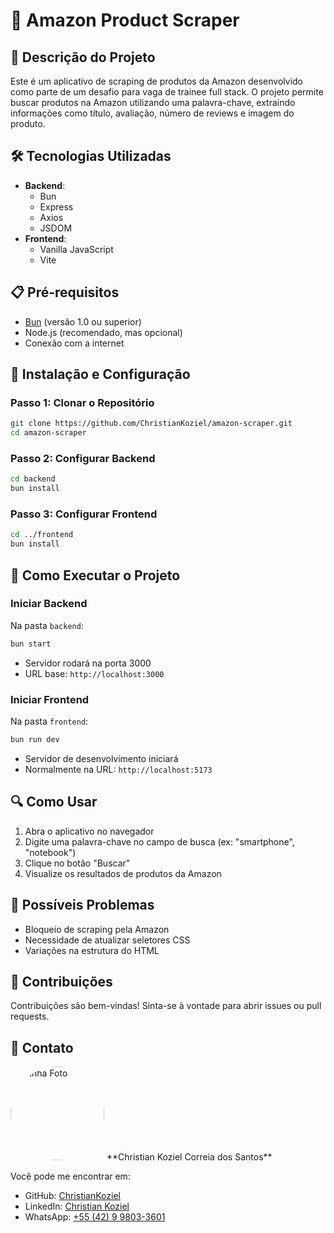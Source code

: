 # 🚀 Amazon Product Scraper

## 📝 Descrição do Projeto
Este é um aplicativo de scraping de produtos da Amazon desenvolvido como parte de um desafio para vaga de trainee full stack. O projeto permite buscar produtos na Amazon utilizando uma palavra-chave, extraindo informações como título, avaliação, número de reviews e imagem do produto.

## 🛠 Tecnologias Utilizadas
- **Backend**: 
  - Bun
  - Express
  - Axios
  - JSDOM
- **Frontend**: 
  - Vanilla JavaScript
  - Vite

## 📋 Pré-requisitos
- [Bun](https://bun.sh/) (versão 1.0 ou superior)
- Node.js (recomendado, mas opcional)
- Conexão com a internet

## 🔧 Instalação e Configuração

### Passo 1: Clonar o Repositório
```bash
git clone https://github.com/ChristianKoziel/amazon-scraper.git
cd amazon-scraper
```

### Passo 2: Configurar Backend
```bash
cd backend
bun install
```

### Passo 3: Configurar Frontend
```bash
cd ../frontend
bun install
```

## 🚀 Como Executar o Projeto

### Iniciar Backend
Na pasta `backend`:
```bash
bun start
```
- Servidor rodará na porta 3000
- URL base: `http://localhost:3000`

### Iniciar Frontend
Na pasta `frontend`:
```bash
bun run dev
```
- Servidor de desenvolvimento iniciará
- Normalmente na URL: `http://localhost:5173`

## 🔍 Como Usar
1. Abra o aplicativo no navegador
2. Digite uma palavra-chave no campo de busca (ex: "smartphone", "notebook")
3. Clique no botão "Buscar"
4. Visualize os resultados de produtos da Amazon

## 🐛 Possíveis Problemas
- Bloqueio de scraping pela Amazon
- Necessidade de atualizar seletores CSS
- Variações na estrutura do HTML

## 🤝 Contribuições
Contribuições são bem-vindas! Sinta-se à vontade para abrir issues ou pull requests.


## 📧 Contato
<img src="https://i.imgur.com/DvHsOqo.jpg" alt="Minha Foto" width="150" height="150" style="border-radius: 50%;">
**Christian Koziel Correia dos Santos**

Você pode me encontrar em:
- GitHub: [ChristianKoziel](https://github.com/ChristianKoziel)
- LinkedIn: [Christian Koziel](https://www.linkedin.com/in/christiankoziel/)
- WhatsApp: [+55 (42) 9 9803-3601](https://wa.me/5542998033601)

